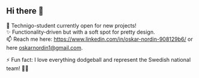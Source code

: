 ## Hi there 👋

<!--
**oskarnordin/oskarnordin** is a ✨ _special_ ✨ repository because its `README.md` (this file) appears on your GitHub profile.

Here are some ideas to get you started:

- 🔭 I’m currently working on ...
- 🌱 I’m currently learning ...
- 👯 I’m looking to collaborate on ...
- 🤔 I’m looking for help with ...
- 💬 Ask me about ...
- 📫 How to reach me: ...
- 😄 Pronouns: ...
- ⚡ Fun fact: ...
-->

🌱 Technigo-student currently open for new projects!<br>
✨ Functionality-driven but with a soft spot for pretty design.<br>
📫 Reach me here: https://www.linkedin.com/in/oskar-nordin-908129b6/ or here oskarnordin1@gmail.com.

⚡ Fun fact: I love everything dodgeball and represent the Swedish national team! 🤾‍♂️<br>
